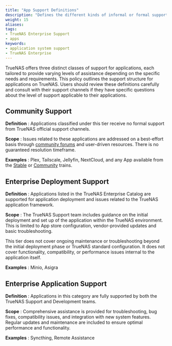 ```yaml
---
title: "App Support Definitions"
description: "Defines the different kinds of informal or formal support offered for applications available within TrueNAS."
weight: 15
aliases:
tags:
- TrueNAS Enterprise Support
- apps
keywords:
- application system support
- TrueNAS Enterprise
---
```


TrueNAS offers three distinct classes of support for applications, each tailored to provide varying levels of assistance depending on the specific needs and requirements.
This policy outlines the support structure for applications on TrueNAS.
Users should review these definitions carefully and consult with their support channels if they have specific questions about the level of support applicable to their applications.

## Community Support

**Definition** : Applications classified under this tier receive no formal support from TrueNAS official support channels.

**Scope** :
Issues related to these applications are addressed on a best-effort basis through [community forums](https://forums.truenas.com/) and user-driven resources.
There is no guaranteed resolution timeframe. 

**Examples** : Plex, Tailscale, Jellyfin, NextCloud, and any App available from the [Stable](/truenasapps/stableapps/) or [Community](/truenasapps/communityapps/) trains.

## Enterprise Deployment Support

**Definition** : Applications listed in the TrueNAS Enterprise Catalog are supported for application deployment and issues related to the TrueNAS application framework.

**Scope** : The TrueNAS Support team includes guidance on the initial deployment and set up of the application within the TrueNAS environment.
This is limited to App store configuration, vendor-provided updates and basic troubleshooting.

This tier does not cover ongoing maintenance or troubleshooting beyond the initial deployment phase or TrueNAS standard configuration.
It does not cover functionality, compatibility, or performance issues internal to the application itself.

**Examples** : Minio, Asigra

## Enterprise Application Support

**Definition** : Applications in this category are fully supported by both the TrueNAS Support and Development teams.

**Scope** : Comprehensive assistance is provided for troubleshooting, bug fixes, compatibility issues, and integration with new system features.
Regular updates and maintenance are included to ensure optimal performance and functionality.

**Examples** : Syncthing, Remote Assistance
